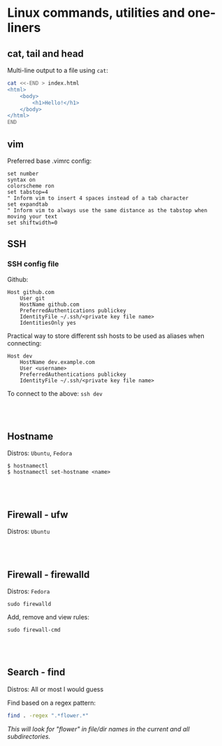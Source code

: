 # Linux commands, utilities and one-liners

## cat, tail and head

Multi-line output to a file using `cat`:

~~~bash
cat <<-END > index.html
<html>
    <body>
        <h1>Hello!</h1>
    </body>
</html>
END
~~~

## vim

Preferred base .vimrc config:
~~~
set number
syntax on
colorscheme ron
set tabstop=4
" Inform vim to insert 4 spaces instead of a tab character
set expandtab
" Inform vim to always use the same distance as the tabstop when moving your text
set shiftwidth=0
~~~

## SSH

### SSH config file

Github:
~~~
Host github.com
    User git
    HostName github.com
    PreferredAuthentications publickey
    IdentityFile ~/.ssh/<private key file name>
    IdentitiesOnly yes
~~~

Practical way to store different ssh hosts to be used as aliases when connecting:
~~~
Host dev
    HostName dev.example.com
    User <username>
    PreferredAuthentications publickey
    IdentityFile ~/.ssh/<private key file name>
~~~

To connect to the above: `ssh dev`

<br />
<br />

## Hostname

Distros: `Ubuntu`, `Fedora`

~~~
$ hostnamectl
$ hostnamectl set-hostname <name>
~~~

<br />
<br />

## Firewall - ufw

Distros: `Ubuntu`

<br />
<br />

## Firewall - firewalld

Distros: `Fedora`

~~~
sudo firewalld
~~~

Add, remove and view rules:
~~~
sudo firewall-cmd
~~~

<br />
<br />

## Search - find

Distros: All or most I would guess

Find based on a regex pattern:
~~~bash
find . -regex ".*flower.*"
~~~

*This will look for "flower" in file/dir names in the current and all subdirectories.*
